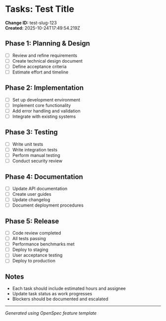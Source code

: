 # Tasks: Test Title

**Change ID:** test-slug-123  
**Created:** 2025-10-24T17:49:54.219Z

## Phase 1: Planning & Design
- [ ] Review and refine requirements
- [ ] Create technical design document
- [ ] Define acceptance criteria
- [ ] Estimate effort and timeline

## Phase 2: Implementation
- [ ] Set up development environment
- [ ] Implement core functionality
- [ ] Add error handling and validation
- [ ] Integrate with existing systems

## Phase 3: Testing
- [ ] Write unit tests
- [ ] Write integration tests
- [ ] Perform manual testing
- [ ] Conduct security review

## Phase 4: Documentation
- [ ] Update API documentation
- [ ] Create user guides
- [ ] Update changelog
- [ ] Document deployment procedures

## Phase 5: Release
- [ ] Code review completed
- [ ] All tests passing
- [ ] Performance benchmarks met
- [ ] Deploy to staging
- [ ] User acceptance testing
- [ ] Deploy to production

## Notes
- Each task should include estimated hours and assignee
- Update task status as work progresses
- Blockers should be documented and escalated

---
*Generated using OpenSpec feature template*
